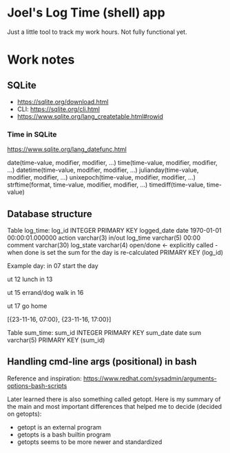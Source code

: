 # Joel's Log Time (shell) app

Just a little tool to track my work hours. Not fully functional yet.

# Work notes

## SQLite

* https://sqlite.org/download.html
* CLI: https://sqlite.org/cli.html
* https://www.sqlite.org/lang_createtable.html#rowid


### Time in SQLite

https://www.sqlite.org/lang_datefunc.html


date(time-value, modifier, modifier, ...)
time(time-value, modifier, modifier, ...)
datetime(time-value, modifier, modifier, ...)
julianday(time-value, modifier, modifier, ...)
unixepoch(time-value, modifier, modifier, ...)
strftime(format, time-value, modifier, modifier, ...)
timediff(time-value, time-value)



## Database structure

Table log_time:
log_id          INTEGER PRIMARY KEY
logged_date     date                            1970-01-01 00:00:01.000000
action          varchar(3)                      in/out
log_time        varchar(5)                      00:00
comment         varchar(30)
log_state       varchar(4)                      open/done   <- explicitly called - when done is set the sum for the day is re-calculated
PRIMARY KEY     (log_id)

Example day:
in 07 start the day

ut 12 lunch
in 13

ut 15 errand/dog walk
in 16

ut 17 go home

[{23-11-16, 07:00}, {23-11-16, 17:00}]


Table sum_time:
sum_id      INTEGER PRIMARY KEY
sum_date    date
sum         varchar(5)
PRIMARY KEY (sum_id)


## Handling cmd-line args (positional) in bash

Reference and inspiration: https://www.redhat.com/sysadmin/arguments-options-bash-scripts

Later learned there is also something called getopt. Here is my summary of the main and most important differences that helped me to decide (decided on getopts):

* getopt is an external program
* getopts is a bash builtin program
* getopts seems to be more newer and standardized
